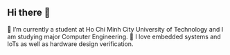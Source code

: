 ## Hi there 👋
🔭 I’m currently a student at Ho Chi Minh City University of Technology and I am studying major Computer Engineering.
🌱 I love embedded systems and IoTs as well as hardware design verification.

<!--
**hieule275/hieule275** is a ✨ _special_ ✨ repository because its `README.md` (this file) appears on your GitHub profile.

Here are some ideas to get you started:

- 🔭 I’m currently working on ...
- 🌱 I’m currently learning ...
- 👯 I’m looking to collaborate on ...
- 🤔 I’m looking for help with ...
- 💬 Ask me about ...
- 📫 How to reach me: ...
- 😄 Pronouns: ...
- ⚡ Fun fact: ...
-->
